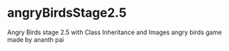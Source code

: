 # angryBirdsStage2.5
Angry Birds stage 2.5 with Class Inheritance and Images
angry birds game made by ananth pai
